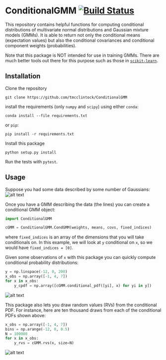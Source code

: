 # ConditionalGMM [![Build Status](https://travis-ci.com/tmcclintock/ConditionalGMM.svg?branch=master)](https://travis-ci.com/tmcclintock/ConditionalGMM)

This repository contains helpful functions for computing conditional distributions of multivariate normal distributions and Gaussian mixture models (GMMs). It is able to return not only the conditional means (expectation values) but also the conditional covariances and conditional component weights (probabilities).

Note that this package is NOT intended for use in training GMMs. There are much better tools out there for this purpose such as those in [`scikit-learn`](https://scikit-learn.org/stable/modules/mixture.html).

## Installation

Clone the repository

`git clone https://github.com/tmcclintock/ConditionalGMM`

install the requirements (only `numpy` and `scipy`) using either `conda`:

`conda install --file requirements.txt`

or `pip`:

`pip install -r requirements.txt`

Install this package

`python setup.py install`

Run the tests with `pytest`.

## Usage

Suppose you had some data described by some number of Gaussians:
![alt text](https://github.com/tmcclintock/ConditionalGMM/blob/master/notebooks/figures/scatter_contour_2comps.png "2 component data")

Once you have a GMM describing the data (the lines) you can create a conditional GMM object:
```python
import ConditionalGMM

cGMM = ConditionalGMM.CondGMM(weights, means, covs, fixed_indices)
```
where `fixed_indices` is an array of the dimensions that you will take conditionals on. In this example, we will look at `y` conditional on `x`, so we would have `fixed_indices = [0]`.

Given some observations of `x` with this package you can quickly compute conditional probability distributions:
```python
y = np.linspace(-12, 0, 200)
x_obs = np.array([-1, 4, 7])
for x in x_obs:
    y_cpdf = np.array([cGMM.conditional_pdf([yi], x) for yi in y])
```
![alt text](https://github.com/tmcclintock/ConditionalGMM/blob/master/notebooks/figures/cPDF_2comps.png "conditional PDF")

This package also lets you draw random values (RVs) from the conditional PDF. For instance, here are ten thousand draws from each of the conditional PDFs shown above:
```python
x_obs = np.array([-1, 4, 7])
bins = np.arange(-12, 0, 0.5)
N = 100000
for x in x_obs:
    y_rvs = cGMM.rvs(x, size=N)
```
![alt text](https://github.com/tmcclintock/ConditionalGMM/blob/master/notebooks/figures/hist_2comps.png "conditional RVs")
